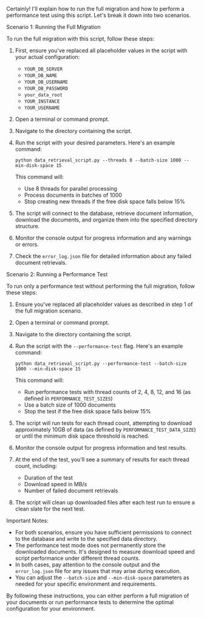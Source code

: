 Certainly! I'll explain how to run the full migration and how to perform a performance test using this script. Let's break it down into two scenarios.



Scenario 1: Running the Full Migration

To run the full migration with this script, follow these steps:

1. First, ensure you've replaced all placeholder values in the script with your actual configuration:
   - `YOUR_DB_SERVER`
   - `YOUR_DB_NAME`
   - `YOUR_DB_USERNAME`
   - `YOUR_DB_PASSWORD`
   - `your_data_root`
   - `YOUR_INSTANCE`
   - `YOUR_USERNAME`

2. Open a terminal or command prompt.

3. Navigate to the directory containing the script.

4. Run the script with your desired parameters. Here's an example command:

   ```
   python data_retrieval_script.py --threads 8 --batch-size 1000 --min-disk-space 15
   ```

   This command will:
   - Use 8 threads for parallel processing
   - Process documents in batches of 1000
   - Stop creating new threads if the free disk space falls below 15%

5. The script will connect to the database, retrieve document information, download the documents, and organize them into the specified directory structure.

6. Monitor the console output for progress information and any warnings or errors.

7. Check the `error_log.json` file for detailed information about any failed document retrievals.

Scenario 2: Running a Performance Test

To run only a performance test without performing the full migration, follow these steps:

1. Ensure you've replaced all placeholder values as described in step 1 of the full migration scenario.

2. Open a terminal or command prompt.

3. Navigate to the directory containing the script.

4. Run the script with the `--performance-test` flag. Here's an example command:

   ```
   python data_retrieval_script.py --performance-test --batch-size 1000 --min-disk-space 15
   ```

   This command will:
   - Run performance tests with thread counts of 2, 4, 8, 12, and 16 (as defined in `PERFORMANCE_TEST_SIZES`)
   - Use a batch size of 1000 documents
   - Stop the test if the free disk space falls below 15%

5. The script will run tests for each thread count, attempting to download approximately 10GB of data (as defined by `PERFORMANCE_TEST_DATA_SIZE`) or until the minimum disk space threshold is reached.

6. Monitor the console output for progress information and test results.

7. At the end of the test, you'll see a summary of results for each thread count, including:
   - Duration of the test
   - Download speed in MB/s
   - Number of failed document retrievals

8. The script will clean up downloaded files after each test run to ensure a clean slate for the next test.

Important Notes:

- For both scenarios, ensure you have sufficient permissions to connect to the database and write to the specified data directory.
- The performance test mode does not permanently store the downloaded documents. It's designed to measure download speed and script performance under different thread counts.
- In both cases, pay attention to the console output and the `error_log.json` file for any issues that may arise during execution.
- You can adjust the `--batch-size` and `--min-disk-space` parameters as needed for your specific environment and requirements.

By following these instructions, you can either perform a full migration of your documents or run performance tests to determine the optimal configuration for your environment.
